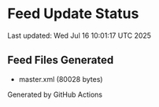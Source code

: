 # Feed Update Status
Last updated: Wed Jul 16 10:01:17 UTC 2025

## Feed Files Generated
- master.xml (80028 bytes)

Generated by GitHub Actions
